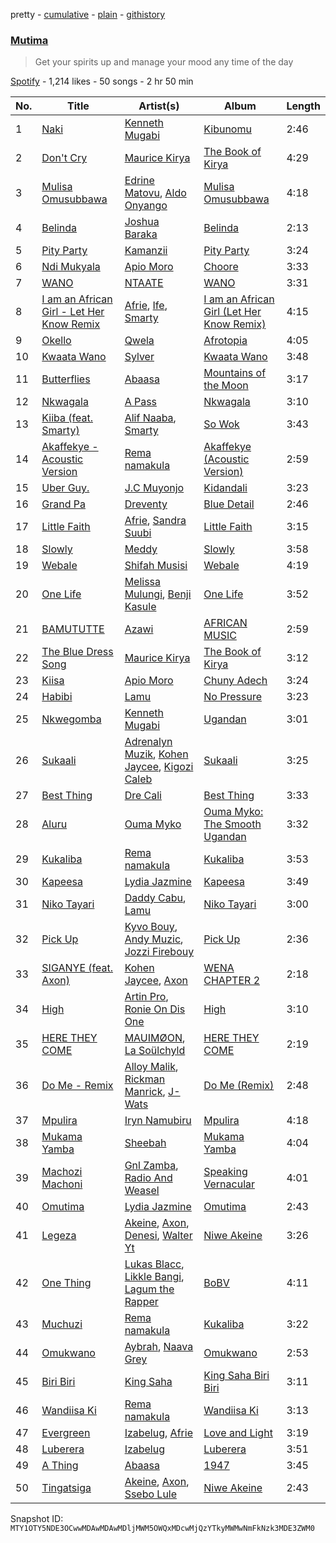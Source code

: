 pretty - [cumulative](/playlists/cumulative/37i9dQZF1DXbmINI7suDts.md) - [plain](/playlists/plain/37i9dQZF1DXbmINI7suDts) - [githistory](https://github.githistory.xyz/mackorone/spotify-playlist-archive/blob/main/playlists/plain/37i9dQZF1DXbmINI7suDts)

### [Mutima ](https://open.spotify.com/playlist/37i9dQZF1DXbmINI7suDts)

> Get your spirits up and manage your mood any time of the day

[Spotify](https://open.spotify.com/user/spotify) - 1,214 likes - 50 songs - 2 hr 50 min

| No. | Title | Artist(s) | Album | Length |
|---|---|---|---|---|
| 1 | [Naki](https://open.spotify.com/track/7c2UaLROWqBnj32u6nrNvq) | [Kenneth Mugabi](https://open.spotify.com/artist/439cAFpgGsd10FGSviU0sF) | [Kibunomu](https://open.spotify.com/album/1cc9sKFy3FDPyGzKYSYehp) | 2:46 |
| 2 | [Don't Cry](https://open.spotify.com/track/68WyaHiGQ1tb8qumA6l8P2) | [Maurice Kirya](https://open.spotify.com/artist/74irFmh7k7vfTa2QXwI729) | [The Book of Kirya](https://open.spotify.com/album/64EwxAJqZKwrLEMCgmo5j3) | 4:29 |
| 3 | [Mulisa Omusubbawa](https://open.spotify.com/track/5Efm581hRW2myabSJPwFba) | [Edrine Matovu](https://open.spotify.com/artist/27SQtyfntb31K4H9LJDiwd), [Aldo Onyango](https://open.spotify.com/artist/4q8WaPFlyXWb6wTmAI3uiI) | [Mulisa Omusubbawa](https://open.spotify.com/album/74YrNvBCHoit0jQ0ylTjxB) | 4:18 |
| 4 | [Belinda](https://open.spotify.com/track/64C4vezOJyDbudIGxquW89) | [Joshua Baraka](https://open.spotify.com/artist/3sjmAVaeka80SCvK69bedW) | [Belinda](https://open.spotify.com/album/5jHk9XRushK0QWe6yamCPW) | 2:13 |
| 5 | [Pity Party](https://open.spotify.com/track/01j67FBrhCFWC2kYJWGmdA) | [Kamanzii](https://open.spotify.com/artist/5Qzz9wRaEZdcWmSvCEn5Hb) | [Pity Party](https://open.spotify.com/album/3vLiY1nSz8oe12nrSzkW4y) | 3:24 |
| 6 | [Ndi Mukyala](https://open.spotify.com/track/1VynzKBT8c9amEWZPBwZZO) | [Apio Moro](https://open.spotify.com/artist/3TS6PfDQo5FRZaG03GdkAj) | [Choore](https://open.spotify.com/album/1JJS21TtylktwlJYPrZuxH) | 3:33 |
| 7 | [WANO](https://open.spotify.com/track/7smBB3wQQe6eGZMMVVF4mv) | [NTAATE](https://open.spotify.com/artist/2pjlyuBujBWpkiqpoZTOB9) | [WANO](https://open.spotify.com/album/3XIZCSSFUdzPvxMJOcC32t) | 3:31 |
| 8 | [I am an African Girl \- Let Her Know Remix](https://open.spotify.com/track/3LM0vvNxz70Hn8ZClSZuw0) | [Afrie](https://open.spotify.com/artist/4jY6R19KcBOgfVoYcFRGmx), [Ife](https://open.spotify.com/artist/5WiC6YMFHUEPrD5p1KBRUn), [Smarty](https://open.spotify.com/artist/0bptA6l4hIWy33bCXiXO45) | [I am an African Girl \(Let Her Know Remix\)](https://open.spotify.com/album/4yhSNfpElmAk8g1bn9ULuN) | 4:15 |
| 9 | [Okello](https://open.spotify.com/track/1nvQCAasIUQCgVGsGh4kKf) | [Qwela](https://open.spotify.com/artist/6PcgYouyAJh2KQlrhadC8C) | [Afrotopia](https://open.spotify.com/album/6Cjc8BIj9Dhgt6Cp18Nra1) | 4:05 |
| 10 | [Kwaata Wano](https://open.spotify.com/track/4IZ3S8yLA4MtBx6dWrXh8O) | [Sylver](https://open.spotify.com/artist/4dHmyAX71EzkOxKV34nAWU) | [Kwaata Wano](https://open.spotify.com/album/7ah4EmgbvbW5IchFO3HlVI) | 3:48 |
| 11 | [Butterflies](https://open.spotify.com/track/3tv6yZvQSk5easUqOh0P1O) | [Abaasa](https://open.spotify.com/artist/6IoNAD4tutkEZWTR3L21oc) | [Mountains of the Moon](https://open.spotify.com/album/4Yald2Q4kTDKMjiADNkXTs) | 3:17 |
| 12 | [Nkwagala](https://open.spotify.com/track/531luMexKodEekscAlLyVu) | [A Pass](https://open.spotify.com/artist/70FdrG5oIuFyE1eA8HC8XX) | [Nkwagala](https://open.spotify.com/album/5rJT6clbZn0dbA5oLVfBwo) | 3:10 |
| 13 | [Kiiba \(feat\. Smarty\)](https://open.spotify.com/track/6aliqk3DjcxVudF7DimupW) | [Alif Naaba](https://open.spotify.com/artist/6gBDYPJWwqOGmfQyWsDXPh), [Smarty](https://open.spotify.com/artist/0bptA6l4hIWy33bCXiXO45) | [So Wok](https://open.spotify.com/album/49KgzdtouSFVzNDjGc4s3l) | 3:43 |
| 14 | [Akaffekye \- Acoustic Version](https://open.spotify.com/track/56O4FJu4LKMpeO3FcyBIgz) | [Rema namakula](https://open.spotify.com/artist/2444nM3S18PKjvdsXNNLdr) | [Akaffekye \(Acoustic Version\)](https://open.spotify.com/album/2nhXoGyp7SSqUnMJFtnXED) | 2:59 |
| 15 | [Uber Guy.](https://open.spotify.com/track/2tOS1uu6AWw5Z2Y3gUq2WJ) | [J.C Muyonjo](https://open.spotify.com/artist/0BtGF4dneF1Jf95UKn8ZS9) | [Kidandali](https://open.spotify.com/album/6Fj6D9GAUoPGi30S4fvLMF) | 3:23 |
| 16 | [Grand Pa](https://open.spotify.com/track/0Ty3jrWi07X1bYyiHNX4q5) | [Dreventy](https://open.spotify.com/artist/20rJZ2igPSXRYRp09Kppb3) | [Blue Detail](https://open.spotify.com/album/0iVCEpollUPZvixT5Nwzyz) | 2:46 |
| 17 | [Little Faith](https://open.spotify.com/track/2DNOzgqgDrrB9j0LbMJs84) | [Afrie](https://open.spotify.com/artist/4jY6R19KcBOgfVoYcFRGmx), [Sandra Suubi](https://open.spotify.com/artist/33JYHmzZa3lNG7VtH0wNSM) | [Little Faith](https://open.spotify.com/album/6K43HxSlOV0wgIcJqgrege) | 3:15 |
| 18 | [Slowly](https://open.spotify.com/track/7e7IkQVem95b0JLGY0F06z) | [Meddy](https://open.spotify.com/artist/1WryFbMe3DuToQGFN6Ke64) | [Slowly](https://open.spotify.com/album/3XHf2FY7qch1SbIhbVJHYT) | 3:58 |
| 19 | [Webale](https://open.spotify.com/track/2iPSEJ6JfWEcDgInwFQrci) | [Shifah Musisi](https://open.spotify.com/artist/19ilv4fZylrIlPBV5FtRaI) | [Webale](https://open.spotify.com/album/1CyjROUmGfBaONkrP39hef) | 4:19 |
| 20 | [One Life](https://open.spotify.com/track/4YYf1EHe0xR4xss7owlpzj) | [Melissa Mulungi](https://open.spotify.com/artist/77ZzFS6WajdNwqHdOMScJl), [Benji Kasule](https://open.spotify.com/artist/3m5KYldm0k5caRrKT1nfem) | [One Life](https://open.spotify.com/album/49tKHYj8bb3pmUoo2PbnoD) | 3:52 |
| 21 | [BAMUTUTTE](https://open.spotify.com/track/2sZ4GjmmmpDqhQHg4MwxJM) | [Azawi](https://open.spotify.com/artist/0ZhMKJPaUXzfU0FgAzIOgR) | [AFRICAN MUSIC](https://open.spotify.com/album/7IHzR8vlurQJjUg9sP4T7E) | 2:59 |
| 22 | [The Blue Dress Song](https://open.spotify.com/track/613N6htjxF1BoqQUxcNuE0) | [Maurice Kirya](https://open.spotify.com/artist/74irFmh7k7vfTa2QXwI729) | [The Book of Kirya](https://open.spotify.com/album/64EwxAJqZKwrLEMCgmo5j3) | 3:12 |
| 23 | [Kiisa](https://open.spotify.com/track/6shA8gHbr9tWQ7awaTaKQN) | [Apio Moro](https://open.spotify.com/artist/3TS6PfDQo5FRZaG03GdkAj) | [Chuny Adech](https://open.spotify.com/album/2kLX8zNWi2URRm7Mvxw2ib) | 3:24 |
| 24 | [Habibi](https://open.spotify.com/track/5iz5aaY16uQ29mkNXsiBre) | [Lamu](https://open.spotify.com/artist/5ygdLFNJNX7nuQbZKb26lS) | [No Pressure](https://open.spotify.com/album/4JxJjVcjULbJNQxBPpH324) | 3:23 |
| 25 | [Nkwegomba](https://open.spotify.com/track/0uwQYXMXKRp126uwA98oTA) | [Kenneth Mugabi](https://open.spotify.com/artist/439cAFpgGsd10FGSviU0sF) | [Ugandan](https://open.spotify.com/album/5lZptP1kXQTGku9irUVhcD) | 3:01 |
| 26 | [Sukaali](https://open.spotify.com/track/4CUD0GgGWJYyzsi5KERvh6) | [Adrenalyn Muzik](https://open.spotify.com/artist/41n5rKefN1N9S1xktqTZLo), [Kohen Jaycee](https://open.spotify.com/artist/2vFrO2ALgC0Q5y9pms9Mq1), [Kigozi Caleb](https://open.spotify.com/artist/5llla9IYuLR7CRx1QYgLzS) | [Sukaali](https://open.spotify.com/album/3hLy3adsszXa7NtHzXqS19) | 3:25 |
| 27 | [Best Thing](https://open.spotify.com/track/7avBilzcSIuGxBRxDAn5Qv) | [Dre Cali](https://open.spotify.com/artist/2U0aIJmjYUZZ26kIE0KxM1) | [Best Thing](https://open.spotify.com/album/6ODMED9ea9Ug2apZvtbO9a) | 3:33 |
| 28 | [Aluru](https://open.spotify.com/track/2cVZ1TxQaFHG7B6tNM0JoC) | [Ouma Myko](https://open.spotify.com/artist/1Hi1Y9xFG8qiUbBrVDVLm1) | [Ouma Myko: The Smooth Ugandan](https://open.spotify.com/album/57SrDn9x3hclQJq8e7suSq) | 3:32 |
| 29 | [Kukaliba](https://open.spotify.com/track/5q4BS8l70bcV9zHfw8yLgr) | [Rema namakula](https://open.spotify.com/artist/2444nM3S18PKjvdsXNNLdr) | [Kukaliba](https://open.spotify.com/album/306oZUKME7u2xQ9eIa5cdD) | 3:53 |
| 30 | [Kapeesa](https://open.spotify.com/track/60scLv2PhYUcdsVQr78YlM) | [Lydia Jazmine](https://open.spotify.com/artist/3iIWxRdX4e7W4ZD2urn7WM) | [Kapeesa](https://open.spotify.com/album/2pxRmxOxuTYP6WhiQMQpsp) | 3:49 |
| 31 | [Niko Tayari](https://open.spotify.com/track/6aGRoz8dTzxypGDVBaoDYH) | [Daddy Cabu](https://open.spotify.com/artist/10RsOjLENonmgQAiBBbFXe), [Lamu](https://open.spotify.com/artist/5ygdLFNJNX7nuQbZKb26lS) | [Niko Tayari](https://open.spotify.com/album/0K34dlSrXSokGh4VG9X2EL) | 3:00 |
| 32 | [Pick Up](https://open.spotify.com/track/1QpDkktxmLnzZZ2VcBjJkY) | [Kyvo Bouy](https://open.spotify.com/artist/3DEny7mL5yyeEDPYXdO3ky), [Andy Muzic](https://open.spotify.com/artist/5tc8NGhMC3EWbThUi33XXn), [Jozzi Firebouy](https://open.spotify.com/artist/3H4d85m6pJn0VfXvCl3vC3) | [Pick Up](https://open.spotify.com/album/593JM1cjCgPaAIx8fIOFwu) | 2:36 |
| 33 | [SIGANYE \(feat\. Axon\)](https://open.spotify.com/track/3cVIh8FFTlML6YoQ7dh8Fb) | [Kohen Jaycee](https://open.spotify.com/artist/2vFrO2ALgC0Q5y9pms9Mq1), [Axon](https://open.spotify.com/artist/6ULfcssaluvJyhAxMcVeds) | [WENA CHAPTER 2](https://open.spotify.com/album/09QQkaDBulEZx9DE5chbuV) | 2:18 |
| 34 | [High](https://open.spotify.com/track/6UUmEHfkUtMOskNYjlf9kx) | [Artin Pro](https://open.spotify.com/artist/2LMyimxq7nl4YIHsPd6Vou), [Ronie On Dis One](https://open.spotify.com/artist/1ffsHhD3TNYdqWhT0gZeZk) | [High](https://open.spotify.com/album/32JQNDjBDuMHbAQWNPUZRE) | 3:10 |
| 35 | [HERE THEY COME](https://open.spotify.com/track/5H5eCRqsbOq8BlXgqjXJbu) | [MAUIMØON](https://open.spotify.com/artist/6YrLXeCHt4gjrGx6cLCd4b), [La Soülchyld](https://open.spotify.com/artist/22kR1CajfNQ3ZmPcjKATyV) | [HERE THEY COME](https://open.spotify.com/album/6F7eC5DNJNyX0wsy3Ll7IR) | 2:19 |
| 36 | [Do Me \- Remix](https://open.spotify.com/track/48ZJQls86YBeO0oSvsZvDf) | [Alloy Malik](https://open.spotify.com/artist/7iGL7mxv4v0aj4EtwQox88), [Rickman Manrick](https://open.spotify.com/artist/1T7mHyA2vGvrR8AAYPLXqM), [J\-Wats](https://open.spotify.com/artist/2hJigwTqQU3CFE4AUGb1Qv) | [Do Me \(Remix\)](https://open.spotify.com/album/2ck68T2ILwr0m3x9lJjPeB) | 2:48 |
| 37 | [Mpulira](https://open.spotify.com/track/2Stgu3JrecN6iC1qDEvOOk) | [Iryn Namubiru](https://open.spotify.com/artist/3wL9WpeM5kjkIw3CxIRIDf) | [Mpulira](https://open.spotify.com/album/0AdUYa3CWWfdYWSNMrexxl) | 4:18 |
| 38 | [Mukama Yamba](https://open.spotify.com/track/1IsHsqhe1ACEaGeJ4jsoHE) | [Sheebah](https://open.spotify.com/artist/7d2j0CA7B9ACGv8xu2NuUu) | [Mukama Yamba](https://open.spotify.com/album/6jszbfelt6NdHu0ncj3cdy) | 4:04 |
| 39 | [Machozi Machoni](https://open.spotify.com/track/7LmsBwJdArqh6HSpOwzpr9) | [Gnl Zamba](https://open.spotify.com/artist/0tEJn5RI5zOHwSlbDkBiDP), [Radio And Weasel](https://open.spotify.com/artist/6T7qNEpvmBKYKIOtr7GQeP) | [Speaking Vernacular](https://open.spotify.com/album/08LOeBsrzYZekjfFPoPgpp) | 4:01 |
| 40 | [Omutima](https://open.spotify.com/track/4uDqe7prnIPYPU2wq1VsVW) | [Lydia Jazmine](https://open.spotify.com/artist/3iIWxRdX4e7W4ZD2urn7WM) | [Omutima](https://open.spotify.com/album/61wC1nlhsMQeNVSCDEZDhY) | 2:43 |
| 41 | [Legeza](https://open.spotify.com/track/4FragLnXmS8EJA9WPLr9fW) | [Akeine](https://open.spotify.com/artist/2RuHphW7LRCASStgHSFmds), [Axon](https://open.spotify.com/artist/3g95XKMEfhHYudfTK9m6Ol), [Denesi](https://open.spotify.com/artist/2j5qvgoDULdbdLaFfb1Ap6), [Walter Yt](https://open.spotify.com/artist/1M3yIJrAXh63N36XijhgfA) | [Niwe Akeine](https://open.spotify.com/album/56P2WzBZ9fmYvRBC1ydNQE) | 3:26 |
| 42 | [One Thing](https://open.spotify.com/track/0GIFfCmvv0eO8dHnOG241U) | [Lukas Blacc](https://open.spotify.com/artist/5tXsoJIgKCCzvGawhVNCel), [Likkle Bangi](https://open.spotify.com/artist/0ziAEtI2DsCBTbBChD6pK8), [Lagum the Rapper](https://open.spotify.com/artist/1QhXoko9LsFCRt54shf124) | [BoBV](https://open.spotify.com/album/4q4mssAJ2NaWCENz8vIRj7) | 4:11 |
| 43 | [Muchuzi](https://open.spotify.com/track/4LAHC8YHdw0IEQZNDUagmD) | [Rema namakula](https://open.spotify.com/artist/2444nM3S18PKjvdsXNNLdr) | [Kukaliba](https://open.spotify.com/album/306oZUKME7u2xQ9eIa5cdD) | 3:22 |
| 44 | [Omukwano](https://open.spotify.com/track/2ssKMZuANIm0fFMrofWovC) | [Aybrah](https://open.spotify.com/artist/2LjrN4oipZgtk6t5678kt6), [Naava Grey](https://open.spotify.com/artist/4Dvh0aMCIBySKye4a8O2UB) | [Omukwano](https://open.spotify.com/album/2asyqwl9c5SBhRcauia0Pi) | 2:53 |
| 45 | [Biri Biri](https://open.spotify.com/track/3fBRocA6ZeLFW8JRAknhQO) | [King Saha](https://open.spotify.com/artist/3JQTIErs7TXtmo3HIv3yJa) | [King Saha Biri Biri](https://open.spotify.com/album/383eCArtodpJRwqbU1Ubab) | 3:11 |
| 46 | [Wandiisa Ki](https://open.spotify.com/track/46MwoLINORNKPyqIILxsAo) | [Rema namakula](https://open.spotify.com/artist/2444nM3S18PKjvdsXNNLdr) | [Wandiisa Ki](https://open.spotify.com/album/6SYvCQHJcZBBJKkADXL32z) | 3:13 |
| 47 | [Evergreen](https://open.spotify.com/track/5Uj7Pb5JlONVHEQLKzoiF3) | [Izabelug](https://open.spotify.com/artist/0J3dUYKRMkCBAN0vL0mteJ), [Afrie](https://open.spotify.com/artist/5TfXPuuJjjcEDJjeSbKd2A) | [Love and Light](https://open.spotify.com/album/4Ey6awVzVJAAROedfxTnrJ) | 3:19 |
| 48 | [Luberera](https://open.spotify.com/track/4tWynXHlhctDDWr0Spw6Zn) | [Izabelug](https://open.spotify.com/artist/0J3dUYKRMkCBAN0vL0mteJ) | [Luberera](https://open.spotify.com/album/2ekWdKwqx2qzbqsECQcn8h) | 3:51 |
| 49 | [A Thing](https://open.spotify.com/track/0nN0RzQ80Um0Kljt4TXGE7) | [Abaasa](https://open.spotify.com/artist/6IoNAD4tutkEZWTR3L21oc) | [1947](https://open.spotify.com/album/7i5YB5dRHsoKsPHM6AL17U) | 3:45 |
| 50 | [Tingatsiga](https://open.spotify.com/track/3XmdY82JfJEEsCnOs1MqmP) | [Akeine](https://open.spotify.com/artist/2RuHphW7LRCASStgHSFmds), [Axon](https://open.spotify.com/artist/3g95XKMEfhHYudfTK9m6Ol), [Ssebo Lule](https://open.spotify.com/artist/55qMdpIT8tALCAi9A8Adea) | [Niwe Akeine](https://open.spotify.com/album/56P2WzBZ9fmYvRBC1ydNQE) | 2:43 |

Snapshot ID: `MTY1OTY5NDE3OCwwMDAwMDAwMDljMWM5OWQxMDcwMjQzYTkyMWMwNmFkNzk3MDE3ZWM0`

